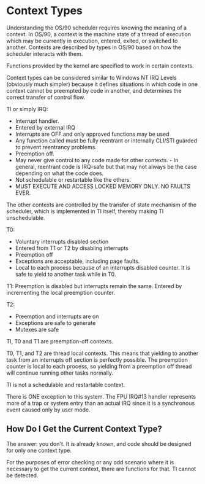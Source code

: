 # Context Types

Understanding the OS/90 scheduler requires knowing the meaning of a context. In OS/90, a context is the machine state of a thread of execution which may be currently in execution, entered, exited, or switched to another. Contexts are described by types in OS/90 based on how the scheduler interacts with them.

Functions provided by the kernel are specified to work in certain contexts.

Context types can be considered similar to Windows NT IRQ Levels (obviously much simpler) because it defines situations in which code in one context cannot be preempted by code in another, and determines the correct transfer of control flow.

TI or simply IRQ:
- Interrupt handler.
- Entered by external IRQ
- Interrupts are OFF and only approved functions may be used
- Any function called must be fully reentrant or internally CLI/STI guarded to prevent reentrancy problems.
- Preemption off.
- May never give control to any code made for other contexts. - In general, reentrant code is IRQ-safe but that may not always be the case depending on what the code does.
- Not schedulable or restartable like the others.
- MUST EXECUTE AND ACCESS LOCKED MEMORY ONLY. NO FAULTS EVER.

The other contexts are controlled by the transfer of state mechanism of the scheduler, which is implemented in TI itself, thereby making TI unschedulable.

T0:
- Voluntary interrupts disabled section
- Entered from T1 or T2 by disabling interrupts
- Preemption off
- Exceptions are acceptable, including page faults.
- Local to each process because of an interrupts disabled counter. It is safe to yield to another task while in T0.

T1: Preemption is disabled but interrupts remain the same. Entered by incrementing the local preemption counter.

T2:
- Preemption and interrupts are on
- Exceptions are safe to generate
- Mutexes are safe

TI, T0 and T1 are preemption-off contexts.

T0, T1, and T2 are thread local contexts. This means that yielding to another task from an interrupts off section is perfectly possible. The preemption counter is local to each process, so yielding from a preemption off thread will continue running other tasks normally.

TI is not a schedulable and restartable context.

There is ONE exception to this system. The FPU IRQ#13 handler represents more of a trap or system entry than an actual IRQ since it is a synchronous event caused only by user mode.

## How Do I Get the Current Context Type?

The answer: you don't. It is already known, and code should be designed for only one context type.

For the purposes of error checking or any odd scenario where it is necessary to get the current context, there are functions for that. TI cannot be detected.
